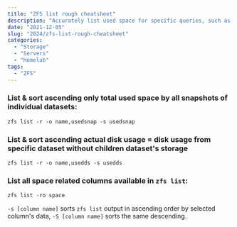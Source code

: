 ```yaml
---
title: "ZFS list rough cheatsheet"
description: "Accurately list used space for specific queries, such as each snapshot or each dataset, using `zfs list`"
date: "2021-12-05"
slug: "2024/zfs-list-rough-cheatsheet"
categories:
  - "Storage"
  - "Servers"
  - "Homelab"
tags:
  - "ZFS"
---
```

### List & sort ascending only total used space by all snapshots of individual datasets:
```shell
zfs list -r -o name,usedsnap -s usedsnap
```

### List & sort ascending actual disk usage = disk usage from specific dataset without children dataset's storage
```shell
zfs list -r -o name,usedds -s usedds
```

### List all space related columns available in `zfs list`:
```shell
zfs list -ro space
```

`-s [column name]` sorts `zfs list` output in ascending order by selected column's data, `-S [column name]` sorts the same descending.